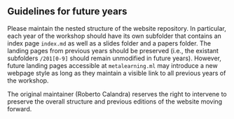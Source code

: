 ## Guidelines for future years

Please maintain the nested structure of the website repository. In particular, each year of the workshop should have its own subfolder that contains an index page `index.md` as well as a slides folder and a papers folder. The landing pages from previous years should be preserved (i.e., the existant subfolders `/201[0-9]` should remain unmodified in future years). However, future landing pages accessible at `metalearning.ml` may introduce a new webpage style as long as they maintain a visible link to all previous years of the workshop.

The original maintainer (Roberto Calandra) reserves the right to intervene to preserve the overall structure and previous editions of the website moving forward.
